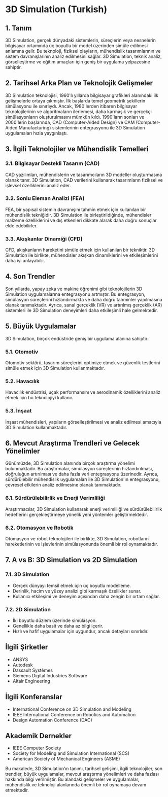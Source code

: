# 3D Simulation (Turkish)

## 1. Tanım

3D Simulation, gerçek dünyadaki sistemlerin, süreçlerin veya nesnelerin bilgisayar ortamında üç boyutlu bir model üzerinden simüle edilmesi anlamına gelir. Bu teknoloji, fiziksel olayların, mühendislik tasarımlarının ve sistem davranışlarının analiz edilmesini sağlar. 3D Simulation, teknik analiz, görselleştirme ve eğitim amaçları için geniş bir uygulama yelpazesine sahiptir.

## 2. Tarihsel Arka Plan ve Teknolojik Gelişmeler

3D Simulation teknolojisi, 1960'lı yıllarda bilgisayar grafikleri alanındaki ilk gelişmelerle ortaya çıkmıştır. İlk başlarda temel geometrik şekillerin simülasyonu ile sınırlıydı. Ancak, 1980'lerden itibaren bilgisayar teknolojilerinin ve algoritmaların ilerlemesi, daha karmaşık ve gerçekçi simülasyonların oluşturulmasını mümkün kıldı. 1990'ların sonları ve 2000'lerin başlarında, CAD (Computer-Aided Design) ve CAM (Computer-Aided Manufacturing) sistemlerinin entegrasyonu ile 3D Simulation uygulamaları hızla yaygınlaştı.

## 3. İlgili Teknolojiler ve Mühendislik Temelleri

### 3.1. Bilgisayar Destekli Tasarım (CAD)

CAD yazılımları, mühendislerin ve tasarımcıların 3D modeller oluşturmasına olanak tanır. 3D Simulation, CAD verilerini kullanarak tasarımların fiziksel ve işlevsel özelliklerini analiz eder.

### 3.2. Sonlu Eleman Analizi (FEA)

FEA, bir yapısal sistemin davranışını tahmin etmek için kullanılan bir mühendislik tekniğidir. 3D Simulation ile birleştirildiğinde, mühendisler malzeme özelliklerini ve dış etkenleri dikkate alarak daha doğru sonuçlar elde edebilirler.

### 3.3. Akışkanlar Dinamiği (CFD)

CFD, akışkanların hareketini simüle etmek için kullanılan bir tekniktir. 3D Simulation ile birlikte, mühendisler akışkan dinamiklerini ve etkileşimlerini daha iyi anlayabilir.

## 4. Son Trendler

Son yıllarda, yapay zeka ve makine öğrenimi gibi teknolojilerin 3D Simulation uygulamalarına entegrasyonu artmıştır. Bu entegrasyon, simülasyon süreçlerini hızlandırmakta ve daha doğru tahminler yapılmasına olanak tanımaktadır. Ayrıca, sanal gerçeklik (VR) ve artırılmış gerçeklik (AR) sistemleri ile 3D Simulation deneyimleri daha etkileşimli hale gelmektedir.

## 5. Büyük Uygulamalar

3D Simulation, birçok endüstride geniş bir uygulama alanına sahiptir:

### 5.1. Otomotiv

Otomotiv sektörü, tasarım süreçlerini optimize etmek ve güvenlik testlerini simüle etmek için 3D Simulation kullanmaktadır.

### 5.2. Havacılık

Havacılık endüstrisi, uçak performansını ve aerodinamik özelliklerini analiz etmek için bu teknolojiyi kullanır.

### 5.3. İnşaat

İnşaat mühendisleri, yapıların görselleştirilmesi ve analiz edilmesi amacıyla 3D Simulation kullanmaktadır.

## 6. Mevcut Araştırma Trendleri ve Gelecek Yönelimler

Günümüzde, 3D Simulation alanında birçok araştırma yönelimi bulunmaktadır. Bu araştırmalar, simülasyon süreçlerinin hızlandırılması, doğruluğun artırılması ve daha fazla veri entegrasyonu üzerinedir. Ayrıca, sürdürülebilir mühendislik uygulamaları ile 3D Simulation'ın entegrasyonu, çevresel etkilerin analiz edilmesine olanak tanımaktadır.

### 6.1. Sürdürülebilirlik ve Enerji Verimliliği

Araştırmacılar, 3D Simulation kullanarak enerji verimliliği ve sürdürülebilirlik hedeflerini gerçekleştirmeye yönelik yeni yöntemler geliştirmektedir.

### 6.2. Otomasyon ve Robotik

Otomasyon ve robot teknolojileri ile birlikte, 3D Simulation, robotların hareketlerinin ve işlevlerinin simülasyonunda önemli bir rol oynamaktadır.

## 7. A vs B: 3D Simulation vs 2D Simulation

### 7.1. 3D Simulation

- Gerçek dünyayı temsil etmek için üç boyutlu modelleme.
- Derinlik, hacim ve yüzey analizi gibi karmaşık özellikler sunar.
- Kullanıcı etkileşimi ve deneyim açısından daha zengin bir ortam sağlar.

### 7.2. 2D Simulation

- İki boyutlu düzlem üzerinde simülasyon.
- Genellikle daha basit ve daha az bilgi içerir.
- Hızlı ve hafif uygulamalar için uygundur, ancak detayları sınırlıdır.

## İlgili Şirketler

- ANSYS
- Autodesk
- Dassault Systèmes
- Siemens Digital Industries Software
- Altair Engineering

## İlgili Konferanslar

- International Conference on 3D Simulation and Modeling
- IEEE International Conference on Robotics and Automation
- Design Automation Conference (DAC)

## Akademik Dernekler

- IEEE Computer Society
- Society for Modeling and Simulation International (SCS)
- American Society of Mechanical Engineers (ASME)

Bu makalede, 3D Simulation’ın tanımı, tarihsel gelişimi, ilgili teknolojiler, son trendler, büyük uygulamalar, mevcut araştırma yönelimleri ve daha fazlası hakkında bilgi verilmiştir. Bu alandaki gelişmeler ve uygulamalar, mühendislik ve teknoloji alanlarında önemli bir rol oynamaya devam etmektedir.